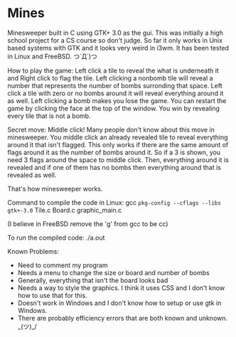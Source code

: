 # Mines
Minesweeper built in C using GTK+ 3.0 as the gui.
This was initially a high school project for a CS course so don't judge.
So far it only works in Unix based systems with GTK and it looks very weird in i3wm.
It has been tested in Linux and FreeBSD.
つ´Д`)つ


How to play the game: 
Left click a tile to reveal the what is underneath it and Right click to flag the tile. 
Left clicking a nonbomb tile will reveal a number that represents the number of bombs surronding that space.
Left click a tile with zero or no bombs around it will reveal everything around it as well.
Left clicking a bomb makes you lose the game.
You can restart the game by clicking the face at the top of the window. 
You win by revealing every tile that is not a bomb.

Secret move:
Middle click! Many people don't know about this move in minesweeper.
You middle click an already revealed tile to reveal everything around it that isn't flagged.
This only works if there are the same amount of flags around it as the number of bombs around it.
So if a 3 is shown, you need 3 flags around the space to middle click. 
Then, everything around it is revealed and if one of them has no bombs then everything around that is revealed as well.

That's how minesweeper works.


Command to compile the code in Linux: 
  gcc `pkg-config --cflags --libs gtk+-3.0` Tile.c Board.c graphic_main.c

(I believe in FreeBSD remove the 'g' from gcc to be cc)

To run the compiled code:
  ./a.out


Known Problems:
- Need to comment my program
- Needs a menu to change the size or board and number of bombs
- Generally, everything that isn't the board looks bad
- Needs a way to style the graphics. I think it uses CSS and I don't know how to use that for this.
- Doesn't work in Windows and I don't know how to setup or use gtk in Windows.
- There are probably efficiency errors that are both known and unknown. \_(ツ)_/
